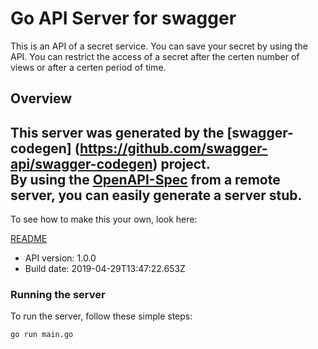 # Go API Server for swagger

This is an API of a secret service. You can save your secret by using the API. You can restrict the access of a secret after the certen number of views or after a certen period of time.

## Overview
This server was generated by the [swagger-codegen]
(https://github.com/swagger-api/swagger-codegen) project.  
By using the [OpenAPI-Spec](https://github.com/OAI/OpenAPI-Specification) from a remote server, you can easily generate a server stub.  
-

To see how to make this your own, look here:

[README](https://github.com/swagger-api/swagger-codegen/blob/master/README.md)

- API version: 1.0.0
- Build date: 2019-04-29T13:47:22.653Z


### Running the server
To run the server, follow these simple steps:

```
go run main.go
```


